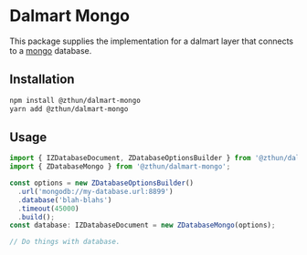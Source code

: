 # Dalmart Mongo

This package supplies the implementation for a dalmart layer that connects to a [mongo](https://www.mongodb.com/)
database.

## Installation

```sh
npm install @zthun/dalmart-mongo
yarn add @zthun/dalmart-mongo
```

## Usage

```ts
import { IZDatabaseDocument, ZDatabaseOptionsBuilder } from '@zthun/dalmart-db';
import { ZDatabaseMongo } from '@zthun/dalmart-mongo';

const options = new ZDatabaseOptionsBuilder()
  .url('mongodb://my-database.url:8899')
  .database('blah-blahs')
  .timeout(45000)
  .build();
const database: IZDatabaseDocument = new ZDatabaseMongo(options);

// Do things with database.
```
